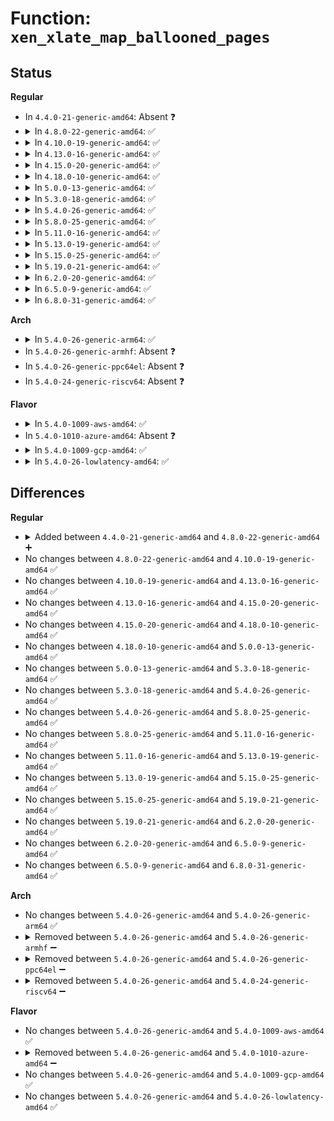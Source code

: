 # Function: <code>xen_xlate_map_ballooned_pages</code>

## Status
<b>Regular</b>
<ul>
<li>
In <code>4.4.0-21-generic-amd64</code>: Absent ❓
</li>
<li>
<details>
<summary>In <code>4.8.0-22-generic-amd64</code>: ✅</summary>

```c
int xen_xlate_map_ballooned_pages(xen_pfn_t * * gfns, void * * virt, long unsigned int nr_grant_frames)
```

```json
{
  "name": "xen_xlate_map_ballooned_pages",
  "collision_type": "Unique Global",
  "inline_type": "No",
  "funcs": [
    {
      "addr": 18446744071595433157,
      "name": "xen_xlate_map_ballooned_pages",
      "external": true,
      "loc": "drivers/xen/xlate_mmu.c:214",
      "file": "drivers/xen/xlate_mmu.c",
      "inline": "seen, unknown",
      "caller_inline": [],
      "caller_func": [
        "arch/x86/xen/grant-table.c:xen_pvh_gnttab_setup"
      ]
    }
  ],
  "symbols": [
    {
      "addr": 18446744071595433157,
      "name": "xen_xlate_map_ballooned_pages",
      "section": ".init.text",
      "bind": "STB_GLOBAL",
      "size": 347
    }
  ]
}
```
</details>
</li>
<li>
<details>
<summary>In <code>4.10.0-19-generic-amd64</code>: ✅</summary>

```c
int xen_xlate_map_ballooned_pages(xen_pfn_t * * gfns, void * * virt, long unsigned int nr_grant_frames)
```

```json
{
  "name": "xen_xlate_map_ballooned_pages",
  "collision_type": "Unique Global",
  "inline_type": "No",
  "funcs": [
    {
      "addr": 18446744071595685509,
      "name": "xen_xlate_map_ballooned_pages",
      "external": true,
      "loc": "drivers/xen/xlate_mmu.c:214",
      "file": "drivers/xen/xlate_mmu.c",
      "inline": "seen, unknown",
      "caller_inline": [],
      "caller_func": [
        "arch/x86/xen/grant-table.c:xen_pvh_gnttab_setup"
      ]
    }
  ],
  "symbols": [
    {
      "addr": 18446744071595685509,
      "name": "xen_xlate_map_ballooned_pages",
      "section": ".init.text",
      "bind": "STB_GLOBAL",
      "size": 347
    }
  ]
}
```
</details>
</li>
<li>
<details>
<summary>In <code>4.13.0-16-generic-amd64</code>: ✅</summary>

```c
int xen_xlate_map_ballooned_pages(xen_pfn_t * * gfns, void * * virt, long unsigned int nr_grant_frames)
```

```json
{
  "name": "xen_xlate_map_ballooned_pages",
  "collision_type": "Unique Global",
  "inline_type": "No",
  "funcs": [
    {
      "addr": 18446744071596609854,
      "name": "xen_xlate_map_ballooned_pages",
      "external": true,
      "loc": "drivers/xen/xlate_mmu.c:214",
      "file": "drivers/xen/xlate_mmu.c",
      "inline": "seen, unknown",
      "caller_inline": [],
      "caller_func": [
        "arch/x86/xen/grant-table.c:xen_pvh_gnttab_setup"
      ]
    }
  ],
  "symbols": [
    {
      "addr": 18446744071596609854,
      "name": "xen_xlate_map_ballooned_pages",
      "section": ".init.text",
      "bind": "STB_GLOBAL",
      "size": 352
    }
  ]
}
```
</details>
</li>
<li>
<details>
<summary>In <code>4.15.0-20-generic-amd64</code>: ✅</summary>

```c
int xen_xlate_map_ballooned_pages(xen_pfn_t * * gfns, void * * virt, long unsigned int nr_grant_frames)
```

```json
{
  "name": "xen_xlate_map_ballooned_pages",
  "collision_type": "Unique Global",
  "inline_type": "No",
  "funcs": [
    {
      "addr": 18446744071602940208,
      "name": "xen_xlate_map_ballooned_pages",
      "external": true,
      "loc": "drivers/xen/xlate_mmu.c:214",
      "file": "drivers/xen/xlate_mmu.c",
      "inline": "seen, unknown",
      "caller_inline": [],
      "caller_func": [
        "arch/x86/xen/grant-table.c:xen_pvh_gnttab_setup"
      ]
    }
  ],
  "symbols": [
    {
      "addr": 18446744071602940208,
      "name": "xen_xlate_map_ballooned_pages",
      "section": ".init.text",
      "bind": "STB_GLOBAL",
      "size": 359
    }
  ]
}
```
</details>
</li>
<li>
<details>
<summary>In <code>4.18.0-10-generic-amd64</code>: ✅</summary>

```c
int xen_xlate_map_ballooned_pages(xen_pfn_t * * gfns, void * * virt, long unsigned int nr_grant_frames)
```

```json
{
  "name": "xen_xlate_map_ballooned_pages",
  "collision_type": "Unique Global",
  "inline_type": "No",
  "funcs": [
    {
      "addr": 18446744071603112990,
      "name": "xen_xlate_map_ballooned_pages",
      "external": true,
      "loc": "drivers/xen/xlate_mmu.c:214",
      "file": "drivers/xen/xlate_mmu.c",
      "inline": "seen, unknown",
      "caller_inline": [],
      "caller_func": [
        "arch/x86/xen/grant-table.c:xen_pvh_gnttab_setup"
      ]
    }
  ],
  "symbols": [
    {
      "addr": 18446744071603112990,
      "name": "xen_xlate_map_ballooned_pages",
      "section": ".init.text",
      "bind": "STB_GLOBAL",
      "size": 366
    }
  ]
}
```
</details>
</li>
<li>
<details>
<summary>In <code>5.0.0-13-generic-amd64</code>: ✅</summary>

```c
int xen_xlate_map_ballooned_pages(xen_pfn_t * * gfns, void * * virt, long unsigned int nr_grant_frames)
```

```json
{
  "name": "xen_xlate_map_ballooned_pages",
  "collision_type": "Unique Global",
  "inline_type": "No",
  "funcs": [
    {
      "addr": 18446744071604915703,
      "name": "xen_xlate_map_ballooned_pages",
      "external": true,
      "loc": "drivers/xen/xlate_mmu.c:215",
      "file": "drivers/xen/xlate_mmu.c",
      "inline": "seen, unknown",
      "caller_inline": [],
      "caller_func": [
        "arch/x86/xen/grant-table.c:xen_pvh_gnttab_setup"
      ]
    }
  ],
  "symbols": [
    {
      "addr": 18446744071604915703,
      "name": "xen_xlate_map_ballooned_pages",
      "section": ".init.text",
      "bind": "STB_GLOBAL",
      "size": 366
    }
  ]
}
```
</details>
</li>
<li>
<details>
<summary>In <code>5.3.0-18-generic-amd64</code>: ✅</summary>

```c
int xen_xlate_map_ballooned_pages(xen_pfn_t * * gfns, void * * virt, long unsigned int nr_grant_frames)
```

```json
{
  "name": "xen_xlate_map_ballooned_pages",
  "collision_type": "Unique Global",
  "inline_type": "No",
  "funcs": [
    {
      "addr": 18446744071605024486,
      "name": "xen_xlate_map_ballooned_pages",
      "external": true,
      "loc": "drivers/xen/xlate_mmu.c:214",
      "file": "drivers/xen/xlate_mmu.c",
      "inline": "seen, unknown",
      "caller_inline": [],
      "caller_func": [
        "arch/x86/xen/grant-table.c:xen_pvh_gnttab_setup"
      ]
    }
  ],
  "symbols": [
    {
      "addr": 18446744071605024486,
      "name": "xen_xlate_map_ballooned_pages",
      "section": ".init.text",
      "bind": "STB_GLOBAL",
      "size": 370
    }
  ]
}
```
</details>
</li>
<li>
<details>
<summary>In <code>5.4.0-26-generic-amd64</code>: ✅</summary>

```c
int xen_xlate_map_ballooned_pages(xen_pfn_t * * gfns, void * * virt, long unsigned int nr_grant_frames)
```

```json
{
  "name": "xen_xlate_map_ballooned_pages",
  "collision_type": "Unique Global",
  "inline_type": "No",
  "funcs": [
    {
      "addr": 18446744071605061418,
      "name": "xen_xlate_map_ballooned_pages",
      "external": true,
      "loc": "drivers/xen/xlate_mmu.c:214",
      "file": "drivers/xen/xlate_mmu.c",
      "inline": "seen, unknown",
      "caller_inline": [],
      "caller_func": [
        "arch/x86/xen/grant-table.c:xen_pvh_gnttab_setup"
      ]
    }
  ],
  "symbols": [
    {
      "addr": 18446744071605061418,
      "name": "xen_xlate_map_ballooned_pages",
      "section": ".init.text",
      "bind": "STB_GLOBAL",
      "size": 370
    }
  ]
}
```
</details>
</li>
<li>
<details>
<summary>In <code>5.8.0-25-generic-amd64</code>: ✅</summary>

```c
int xen_xlate_map_ballooned_pages(xen_pfn_t * * gfns, void * * virt, long unsigned int nr_grant_frames)
```

```json
{
  "name": "xen_xlate_map_ballooned_pages",
  "collision_type": "Unique Global",
  "inline_type": "No",
  "funcs": [
    {
      "addr": 18446744071609350950,
      "name": "xen_xlate_map_ballooned_pages",
      "external": true,
      "loc": "drivers/xen/xlate_mmu.c:214",
      "file": "drivers/xen/xlate_mmu.c",
      "inline": "seen, unknown",
      "caller_inline": [],
      "caller_func": [
        "arch/x86/xen/grant-table.c:xen_pvh_gnttab_setup"
      ]
    }
  ],
  "symbols": [
    {
      "addr": 18446744071609350950,
      "name": "xen_xlate_map_ballooned_pages",
      "section": ".init.text",
      "bind": "STB_GLOBAL",
      "size": 370
    }
  ]
}
```
</details>
</li>
<li>
<details>
<summary>In <code>5.11.0-16-generic-amd64</code>: ✅</summary>

```c
int xen_xlate_map_ballooned_pages(xen_pfn_t * * gfns, void * * virt, long unsigned int nr_grant_frames)
```

```json
{
  "name": "xen_xlate_map_ballooned_pages",
  "collision_type": "Unique Global",
  "inline_type": "No",
  "funcs": [
    {
      "addr": 18446744071612421908,
      "name": "xen_xlate_map_ballooned_pages",
      "external": true,
      "loc": "drivers/xen/xlate_mmu.c:214",
      "file": "drivers/xen/xlate_mmu.c",
      "inline": "seen, unknown",
      "caller_inline": [],
      "caller_func": [
        "arch/x86/xen/grant-table.c:xen_pvh_gnttab_setup"
      ]
    }
  ],
  "symbols": [
    {
      "addr": 18446744071612421908,
      "name": "xen_xlate_map_ballooned_pages",
      "section": ".init.text",
      "bind": "STB_GLOBAL",
      "size": 370
    }
  ]
}
```
</details>
</li>
<li>
<details>
<summary>In <code>5.13.0-19-generic-amd64</code>: ✅</summary>

```c
int xen_xlate_map_ballooned_pages(xen_pfn_t * * gfns, void * * virt, long unsigned int nr_grant_frames)
```

```json
{
  "name": "xen_xlate_map_ballooned_pages",
  "collision_type": "Unique Global",
  "inline_type": "No",
  "funcs": [
    {
      "addr": 18446744071614563002,
      "name": "xen_xlate_map_ballooned_pages",
      "external": true,
      "loc": "drivers/xen/xlate_mmu.c:214",
      "file": "drivers/xen/xlate_mmu.c",
      "inline": "seen, unknown",
      "caller_inline": [],
      "caller_func": [
        "arch/x86/xen/grant-table.c:xen_pvh_gnttab_setup"
      ]
    }
  ],
  "symbols": [
    {
      "addr": 18446744071614563002,
      "name": "xen_xlate_map_ballooned_pages",
      "section": ".init.text",
      "bind": "STB_GLOBAL",
      "size": 371
    }
  ]
}
```
</details>
</li>
<li>
<details>
<summary>In <code>5.15.0-25-generic-amd64</code>: ✅</summary>

```c
int xen_xlate_map_ballooned_pages(xen_pfn_t * * gfns, void * * virt, long unsigned int nr_grant_frames)
```

```json
{
  "name": "xen_xlate_map_ballooned_pages",
  "collision_type": "Unique Global",
  "inline_type": "No",
  "funcs": [
    {
      "addr": 18446744071615517454,
      "name": "xen_xlate_map_ballooned_pages",
      "external": true,
      "loc": "drivers/xen/xlate_mmu.c:214",
      "file": "drivers/xen/xlate_mmu.c",
      "inline": "seen, unknown",
      "caller_inline": [],
      "caller_func": [
        "arch/x86/xen/grant-table.c:xen_pvh_gnttab_setup"
      ]
    }
  ],
  "symbols": [
    {
      "addr": 18446744071615517454,
      "name": "xen_xlate_map_ballooned_pages",
      "section": ".init.text",
      "bind": "STB_GLOBAL",
      "size": 371
    }
  ]
}
```
</details>
</li>
<li>
<details>
<summary>In <code>5.19.0-21-generic-amd64</code>: ✅</summary>

```c
int xen_xlate_map_ballooned_pages(xen_pfn_t * * gfns, void * * virt, long unsigned int nr_grant_frames)
```

```json
{
  "name": "xen_xlate_map_ballooned_pages",
  "collision_type": "Unique Global",
  "inline_type": "No",
  "funcs": [
    {
      "addr": 18446744071617321747,
      "name": "xen_xlate_map_ballooned_pages",
      "external": true,
      "loc": "drivers/xen/xlate_mmu.c:214",
      "file": "drivers/xen/xlate_mmu.c",
      "inline": "seen, unknown",
      "caller_inline": [],
      "caller_func": [
        "arch/x86/xen/grant-table.c:xen_pvh_gnttab_setup"
      ]
    }
  ],
  "symbols": [
    {
      "addr": 18446744071617321747,
      "name": "xen_xlate_map_ballooned_pages",
      "section": ".init.text",
      "bind": "STB_GLOBAL",
      "size": 409
    }
  ]
}
```
</details>
</li>
<li>
<details>
<summary>In <code>6.2.0-20-generic-amd64</code>: ✅</summary>

```c
int xen_xlate_map_ballooned_pages(xen_pfn_t * * gfns, void * * virt, long unsigned int nr_grant_frames)
```

```json
{
  "name": "xen_xlate_map_ballooned_pages",
  "collision_type": "Unique Global",
  "inline_type": "No",
  "funcs": [
    {
      "addr": 18446744071628045952,
      "name": "xen_xlate_map_ballooned_pages",
      "external": true,
      "loc": "drivers/xen/xlate_mmu.c:214",
      "file": "drivers/xen/xlate_mmu.c",
      "inline": "seen, unknown",
      "caller_inline": [],
      "caller_func": [
        "arch/x86/xen/grant-table.c:xen_pvh_gnttab_setup"
      ]
    }
  ],
  "symbols": [
    {
      "addr": 18446744071628045952,
      "name": "xen_xlate_map_ballooned_pages",
      "section": ".init.text",
      "bind": "STB_GLOBAL",
      "size": 437
    }
  ]
}
```
</details>
</li>
<li>
<details>
<summary>In <code>6.5.0-9-generic-amd64</code>: ✅</summary>

```c
int xen_xlate_map_ballooned_pages(xen_pfn_t * * gfns, void * * virt, long unsigned int nr_grant_frames)
```

```json
{
  "name": "xen_xlate_map_ballooned_pages",
  "collision_type": "Unique Global",
  "inline_type": "No",
  "funcs": [
    {
      "addr": 18446744071619812208,
      "name": "xen_xlate_map_ballooned_pages",
      "external": true,
      "loc": "drivers/xen/xlate_mmu.c:214",
      "file": "drivers/xen/xlate_mmu.c",
      "inline": "seen, unknown",
      "caller_inline": [],
      "caller_func": [
        "arch/x86/xen/grant-table.c:xen_pvh_gnttab_setup"
      ]
    }
  ],
  "symbols": [
    {
      "addr": 18446744071619812208,
      "name": "xen_xlate_map_ballooned_pages",
      "section": ".init.text",
      "bind": "STB_GLOBAL",
      "size": 437
    }
  ]
}
```
</details>
</li>
<li>
<details>
<summary>In <code>6.8.0-31-generic-amd64</code>: ✅</summary>

```c
int xen_xlate_map_ballooned_pages(xen_pfn_t * * gfns, void * * virt, long unsigned int nr_grant_frames)
```

```json
{
  "name": "xen_xlate_map_ballooned_pages",
  "collision_type": "Unique Global",
  "inline_type": "No",
  "funcs": [
    {
      "addr": 18446744071622120704,
      "name": "xen_xlate_map_ballooned_pages",
      "external": true,
      "loc": "drivers/xen/xlate_mmu.c:214",
      "file": "drivers/xen/xlate_mmu.c",
      "inline": "seen, unknown",
      "caller_inline": [],
      "caller_func": [
        "arch/x86/xen/grant-table.c:xen_pvh_gnttab_setup"
      ]
    }
  ],
  "symbols": [
    {
      "addr": 18446744071622120704,
      "name": "xen_xlate_map_ballooned_pages",
      "section": ".init.text",
      "bind": "STB_GLOBAL",
      "size": 437
    }
  ]
}
```
</details>
</li>
</ul>
<b>Arch</b>
<ul>
<li>
<details>
<summary>In <code>5.4.0-26-generic-arm64</code>: ✅</summary>

```c
int xen_xlate_map_ballooned_pages(xen_pfn_t * * gfns, void * * virt, long unsigned int nr_grant_frames)
```

```json
{
  "name": "xen_xlate_map_ballooned_pages",
  "collision_type": "Unique Global",
  "inline_type": "No",
  "funcs": [
    {
      "addr": 18446603336511201996,
      "name": "xen_xlate_map_ballooned_pages",
      "external": true,
      "loc": "drivers/xen/xlate_mmu.c:214",
      "file": "drivers/xen/xlate_mmu.c",
      "inline": "seen, unknown",
      "caller_inline": [],
      "caller_func": [
        "arch/arm/xen/enlighten.c:xen_guest_init"
      ]
    }
  ],
  "symbols": [
    {
      "addr": 18446603336511201996,
      "name": "xen_xlate_map_ballooned_pages",
      "section": ".init.text",
      "bind": "STB_GLOBAL",
      "size": 532
    }
  ]
}
```
</details>
</li>
<li>
In <code>5.4.0-26-generic-armhf</code>: Absent ❓
</li>
<li>
In <code>5.4.0-26-generic-ppc64el</code>: Absent ❓
</li>
<li>
In <code>5.4.0-24-generic-riscv64</code>: Absent ❓
</li>
</ul>
<b>Flavor</b>
<ul>
<li>
<details>
<summary>In <code>5.4.0-1009-aws-amd64</code>: ✅</summary>

```c
int xen_xlate_map_ballooned_pages(xen_pfn_t * * gfns, void * * virt, long unsigned int nr_grant_frames)
```

```json
{
  "name": "xen_xlate_map_ballooned_pages",
  "collision_type": "Unique Global",
  "inline_type": "No",
  "funcs": [
    {
      "addr": 18446744071604961095,
      "name": "xen_xlate_map_ballooned_pages",
      "external": true,
      "loc": "drivers/xen/xlate_mmu.c:214",
      "file": "drivers/xen/xlate_mmu.c",
      "inline": "seen, unknown",
      "caller_inline": [],
      "caller_func": [
        "arch/x86/xen/grant-table.c:xen_pvh_gnttab_setup"
      ]
    }
  ],
  "symbols": [
    {
      "addr": 18446744071604961095,
      "name": "xen_xlate_map_ballooned_pages",
      "section": ".init.text",
      "bind": "STB_GLOBAL",
      "size": 370
    }
  ]
}
```
</details>
</li>
<li>
In <code>5.4.0-1010-azure-amd64</code>: Absent ❓
</li>
<li>
<details>
<summary>In <code>5.4.0-1009-gcp-amd64</code>: ✅</summary>

```c
int xen_xlate_map_ballooned_pages(xen_pfn_t * * gfns, void * * virt, long unsigned int nr_grant_frames)
```

```json
{
  "name": "xen_xlate_map_ballooned_pages",
  "collision_type": "Unique Global",
  "inline_type": "No",
  "funcs": [
    {
      "addr": 18446744071605041741,
      "name": "xen_xlate_map_ballooned_pages",
      "external": true,
      "loc": "drivers/xen/xlate_mmu.c:214",
      "file": "drivers/xen/xlate_mmu.c",
      "inline": "seen, unknown",
      "caller_inline": [],
      "caller_func": [
        "arch/x86/xen/grant-table.c:xen_pvh_gnttab_setup"
      ]
    }
  ],
  "symbols": [
    {
      "addr": 18446744071605041741,
      "name": "xen_xlate_map_ballooned_pages",
      "section": ".init.text",
      "bind": "STB_GLOBAL",
      "size": 370
    }
  ]
}
```
</details>
</li>
<li>
<details>
<summary>In <code>5.4.0-26-lowlatency-amd64</code>: ✅</summary>

```c
int xen_xlate_map_ballooned_pages(xen_pfn_t * * gfns, void * * virt, long unsigned int nr_grant_frames)
```

```json
{
  "name": "xen_xlate_map_ballooned_pages",
  "collision_type": "Unique Global",
  "inline_type": "No",
  "funcs": [
    {
      "addr": 18446744071605065598,
      "name": "xen_xlate_map_ballooned_pages",
      "external": true,
      "loc": "drivers/xen/xlate_mmu.c:214",
      "file": "drivers/xen/xlate_mmu.c",
      "inline": "seen, unknown",
      "caller_inline": [],
      "caller_func": [
        "arch/x86/xen/grant-table.c:xen_pvh_gnttab_setup"
      ]
    }
  ],
  "symbols": [
    {
      "addr": 18446744071605065598,
      "name": "xen_xlate_map_ballooned_pages",
      "section": ".init.text",
      "bind": "STB_GLOBAL",
      "size": 370
    }
  ]
}
```
</details>
</li>
</ul>

## Differences
<b>Regular</b>
<ul>
<li>
<details>
<summary>Added between <code>4.4.0-21-generic-amd64</code> and <code>4.8.0-22-generic-amd64</code> ➕</summary>

```c
int xen_xlate_map_ballooned_pages(xen_pfn_t * * gfns, void * * virt, long unsigned int nr_grant_frames)
```
</details>
</li>
<li>
No changes between <code>4.8.0-22-generic-amd64</code> and <code>4.10.0-19-generic-amd64</code> ✅
</li>
<li>
No changes between <code>4.10.0-19-generic-amd64</code> and <code>4.13.0-16-generic-amd64</code> ✅
</li>
<li>
No changes between <code>4.13.0-16-generic-amd64</code> and <code>4.15.0-20-generic-amd64</code> ✅
</li>
<li>
No changes between <code>4.15.0-20-generic-amd64</code> and <code>4.18.0-10-generic-amd64</code> ✅
</li>
<li>
No changes between <code>4.18.0-10-generic-amd64</code> and <code>5.0.0-13-generic-amd64</code> ✅
</li>
<li>
No changes between <code>5.0.0-13-generic-amd64</code> and <code>5.3.0-18-generic-amd64</code> ✅
</li>
<li>
No changes between <code>5.3.0-18-generic-amd64</code> and <code>5.4.0-26-generic-amd64</code> ✅
</li>
<li>
No changes between <code>5.4.0-26-generic-amd64</code> and <code>5.8.0-25-generic-amd64</code> ✅
</li>
<li>
No changes between <code>5.8.0-25-generic-amd64</code> and <code>5.11.0-16-generic-amd64</code> ✅
</li>
<li>
No changes between <code>5.11.0-16-generic-amd64</code> and <code>5.13.0-19-generic-amd64</code> ✅
</li>
<li>
No changes between <code>5.13.0-19-generic-amd64</code> and <code>5.15.0-25-generic-amd64</code> ✅
</li>
<li>
No changes between <code>5.15.0-25-generic-amd64</code> and <code>5.19.0-21-generic-amd64</code> ✅
</li>
<li>
No changes between <code>5.19.0-21-generic-amd64</code> and <code>6.2.0-20-generic-amd64</code> ✅
</li>
<li>
No changes between <code>6.2.0-20-generic-amd64</code> and <code>6.5.0-9-generic-amd64</code> ✅
</li>
<li>
No changes between <code>6.5.0-9-generic-amd64</code> and <code>6.8.0-31-generic-amd64</code> ✅
</li>
</ul>
<b>Arch</b>
<ul>
<li>
No changes between <code>5.4.0-26-generic-amd64</code> and <code>5.4.0-26-generic-arm64</code> ✅
</li>
<li>
<details>
<summary>Removed between <code>5.4.0-26-generic-amd64</code> and <code>5.4.0-26-generic-armhf</code> ➖</summary>

```c
int xen_xlate_map_ballooned_pages(xen_pfn_t * * gfns, void * * virt, long unsigned int nr_grant_frames)
```
</details>
</li>
<li>
<details>
<summary>Removed between <code>5.4.0-26-generic-amd64</code> and <code>5.4.0-26-generic-ppc64el</code> ➖</summary>

```c
int xen_xlate_map_ballooned_pages(xen_pfn_t * * gfns, void * * virt, long unsigned int nr_grant_frames)
```
</details>
</li>
<li>
<details>
<summary>Removed between <code>5.4.0-26-generic-amd64</code> and <code>5.4.0-24-generic-riscv64</code> ➖</summary>

```c
int xen_xlate_map_ballooned_pages(xen_pfn_t * * gfns, void * * virt, long unsigned int nr_grant_frames)
```
</details>
</li>
</ul>
<b>Flavor</b>
<ul>
<li>
No changes between <code>5.4.0-26-generic-amd64</code> and <code>5.4.0-1009-aws-amd64</code> ✅
</li>
<li>
<details>
<summary>Removed between <code>5.4.0-26-generic-amd64</code> and <code>5.4.0-1010-azure-amd64</code> ➖</summary>

```c
int xen_xlate_map_ballooned_pages(xen_pfn_t * * gfns, void * * virt, long unsigned int nr_grant_frames)
```
</details>
</li>
<li>
No changes between <code>5.4.0-26-generic-amd64</code> and <code>5.4.0-1009-gcp-amd64</code> ✅
</li>
<li>
No changes between <code>5.4.0-26-generic-amd64</code> and <code>5.4.0-26-lowlatency-amd64</code> ✅
</li>
</ul>
